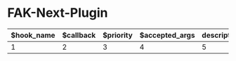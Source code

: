 # FAK-Next-Plugin

| $hook_name  | $callback | $priority | $accepted_args |                         description                         |
| ----------- | --------- | --------- | -------------- | ----------------------------------------------------------- |
| 1           | 2         | 3         | 4              | 5                                                           |